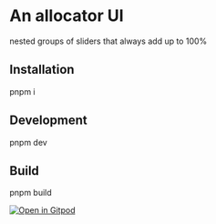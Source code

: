 # An allocator UI 
nested groups of sliders that always add up to 100%

## Installation

pnpm i

## Development

pnpm dev

## Build

pnpm build


[![Open in Gitpod](https://gitpod.io/button/open-in-gitpod.svg)](https://gitpod.io/#prebuild/https://github.com/onezoomin/allocation-ui)
